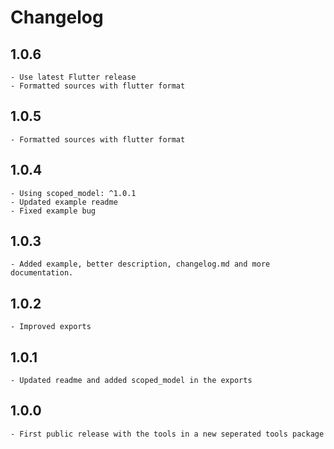 # Changelog

## 1.0.6

	- Use latest Flutter release
	- Formatted sources with flutter format

## 1.0.5

	- Formatted sources with flutter format

## 1.0.4

	- Using scoped_model: ^1.0.1
	- Updated example readme
	- Fixed example bug

## 1.0.3

	- Added example, better description, changelog.md and more documentation.

## 1.0.2

	- Improved exports

## 1.0.1

	- Updated readme and added scoped_model in the exports

## 1.0.0

	- First public release with the tools in a new seperated tools package
